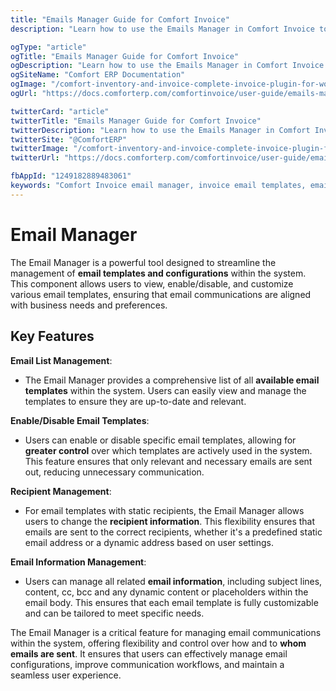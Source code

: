 ```yaml
---
title: "Emails Manager Guide for Comfort Invoice"
description: "Learn how to use the Emails Manager in Comfort Invoice to set up automated email notifications, customize invoice email templates, and manage client communications for invoices and payment reminders."

ogType: "article"
ogTitle: "Emails Manager Guide for Comfort Invoice"
ogDescription: "Learn how to use the Emails Manager in Comfort Invoice to set up automated email notifications, customize invoice email templates, and manage client communications for invoices and payment reminders."
ogSiteName: "Comfort ERP Documentation"
ogImage: "/comfort-inventory-and-invoice-complete-invoice-plugin-for-wordpress.webp"
ogUrl: "https://docs.comforterp.com/comfortinvoice/user-guide/emails-manager"

twitterCard: "article"
twitterTitle: "Emails Manager Guide for Comfort Invoice"
twitterDescription: "Learn how to use the Emails Manager in Comfort Invoice to set up automated email notifications, customize invoice email templates, and manage client communications for invoices and payment reminders."
twitterSite: "@ComfortERP"
twitterImage: "/comfort-inventory-and-invoice-complete-invoice-plugin-for-wordpress.webp"
twitterUrl: "https://docs.comforterp.com/comfortinvoice/user-guide/emails-manager"

fbAppId: "1249182889483061"
keywords: "Comfort Invoice email manager, invoice email templates, email notifications, automated emails, client notifications, payment reminders, invoice alerts, email customization, email settings, notification system"
---
```


# Email Manager

The Email Manager is a powerful tool designed to streamline the management of **email templates and configurations** within the system. This component allows users to view, enable/disable, and customize various email templates, ensuring that email communications are aligned with business needs and preferences.

## Key Features ##

**Email List Management**:
+ The Email Manager provides a comprehensive list of all **available email templates** within the system. Users can easily view and manage the templates to ensure they are up-to-date and relevant.

**Enable/Disable Email Templates**:
+ Users can enable or disable specific email templates, allowing for **greater control** over which templates are actively used in the system. This feature ensures that only relevant and necessary emails are sent out, reducing unnecessary communication.

**Recipient Management**:
+ For email templates with static recipients, the Email Manager allows users to change the **recipient information**. This flexibility ensures that emails are sent to the correct recipients, whether it's a predefined static email address or a dynamic address based on user settings.

**Email Information Management**:
+ Users can manage all related **email information**, including subject lines, content, cc, bcc and any dynamic content or placeholders within the email body. This ensures that each email template is fully customizable and can be tailored to meet specific needs.

The Email Manager is a critical feature for managing email communications within the system, offering flexibility and control over how and to **whom emails are sent**. It ensures that users can effectively manage email configurations, improve communication workflows, and maintain a seamless user experience.